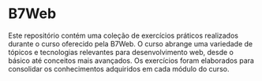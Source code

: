 # B7Web
Este repositório contém uma coleção de exercícios práticos realizados durante o curso oferecido pela B7Web. O curso abrange uma variedade de tópicos e tecnologias relevantes para desenvolvimento web, desde o básico até conceitos mais avançados. Os exercícios foram elaborados para consolidar os conhecimentos adquiridos em cada módulo do curso.
